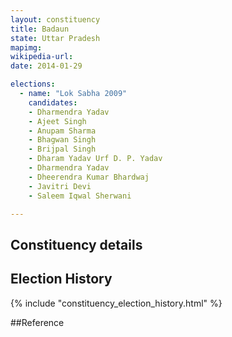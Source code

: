 ```yaml
---
layout: constituency
title: Badaun
state: Uttar Pradesh
mapimg: 
wikipedia-url: 
date: 2014-01-29

elections: 
  - name: "Lok Sabha 2009"
    candidates: 
    - Dharmendra Yadav 
    - Ajeet Singh 
    - Anupam Sharma 
    - Bhagwan Singh 
    - Brijpal Singh 
    - Dharam Yadav Urf D. P. Yadav 
    - Dharmendra Yadav 
    - Dheerendra Kumar Bhardwaj 
    - Javitri Devi 
    - Saleem Iqwal Sherwani 

---
```

## Constituency details


## Election History
{% include "constituency_election_history.html" %}

##Reference
